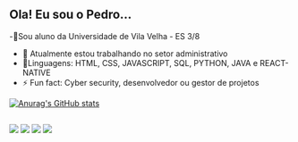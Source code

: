 ##  Ola! Eu sou o Pedro...
-📘Sou aluno da Universidade de Vila Velha - ES 3/8
- 🔭 Atualmente estou trabalhando no setor administrativo
-  🌱Linguagens: HTML, CSS, JAVASCRIPT, SQL, PYTHON, JAVA e REACT-NATIVE
- ⚡ Fun fact: Cyber security, desenvolvedor ou gestor de projetos

[![Anurag's GitHub stats](https://github-readme-stats.vercel.app/api?username=Pehece&show_icons=true&theme=dark)](https://github.com/anuraghazra/github-readme-stats)

##

<div>
   <a href="https://www.instagram.com/pedroh_cebin/" target="_blank"><img src="https://img.shields.io/badge/-Instagram-%23E4405F?style=for-the-badge&logo=instagram&logoColor=white" target="_blank"></a>
 <a href="https://discord.gg/pehece#6928" target="_blank"><img src="https://img.shields.io/badge/Discord-7289DA?style=for-the-badge&logo=discord&logoColor=white" target="_blank"></a> 
  <a href = "mailto:ped2065@gmail.com"><img src="https://img.shields.io/badge/-Gmail-%23333?style=for-the-badge&logo=gmail&logoColor=white" target="_blank"></a>
  <a href="https://www.linkedin.com/in/pedro-henrique-cebin-b30735264/" target="_blank"><img src="https://img.shields.io/badge/-LinkedIn-%230077B5?style=for-the-badge&logo=linkedin&logoColor=white" target="_blank"></a>

  </div>
  
